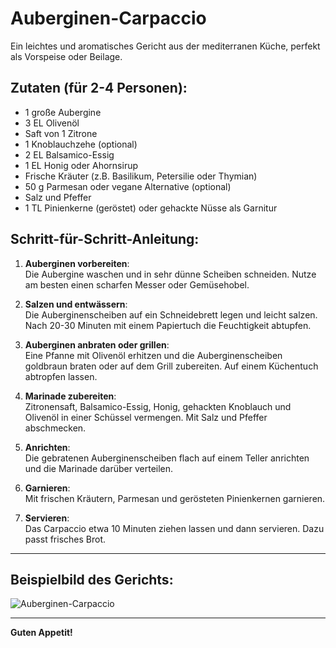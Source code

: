 # Auberginen-Carpaccio

Ein leichtes und aromatisches Gericht aus der mediterranen Küche, perfekt als Vorspeise oder Beilage.

## Zutaten (für 2-4 Personen):
- 1 große Aubergine
- 3 EL Olivenöl
- Saft von 1 Zitrone
- 1 Knoblauchzehe (optional)
- 2 EL Balsamico-Essig
- 1 EL Honig oder Ahornsirup
- Frische Kräuter (z.B. Basilikum, Petersilie oder Thymian)
- 50 g Parmesan oder vegane Alternative (optional)
- Salz und Pfeffer
- 1 TL Pinienkerne (geröstet) oder gehackte Nüsse als Garnitur

## Schritt-für-Schritt-Anleitung:

1. **Auberginen vorbereiten**:  
   Die Aubergine waschen und in sehr dünne Scheiben schneiden. Nutze am besten einen scharfen Messer oder Gemüsehobel.

2. **Salzen und entwässern**:  
   Die Auberginenscheiben auf ein Schneidebrett legen und leicht salzen. Nach 20-30 Minuten mit einem Papiertuch die Feuchtigkeit abtupfen.

3. **Auberginen anbraten oder grillen**:  
   Eine Pfanne mit Olivenöl erhitzen und die Auberginenscheiben goldbraun braten oder auf dem Grill zubereiten. Auf einem Küchentuch abtropfen lassen.

4. **Marinade zubereiten**:  
   Zitronensaft, Balsamico-Essig, Honig, gehackten Knoblauch und Olivenöl in einer Schüssel vermengen. Mit Salz und Pfeffer abschmecken.

5. **Anrichten**:  
   Die gebratenen Auberginenscheiben flach auf einem Teller anrichten und die Marinade darüber verteilen.

6. **Garnieren**:  
   Mit frischen Kräutern, Parmesan und gerösteten Pinienkernen garnieren.

7. **Servieren**:  
   Das Carpaccio etwa 10 Minuten ziehen lassen und dann servieren. Dazu passt frisches Brot.

---

## Beispielbild des Gerichts:

![Auberginen-Carpaccio](https://encrypted-tbn0.gstatic.com/images?q=tbn:ANd9GcR4PMmUyxtr4PcZeSH2v1XsQfE0nqwrdnLg3US4kydbwmsSgWBpGOry2GBix50TbfrbjmQ&usqp=CAU)

---

**Guten Appetit!**
